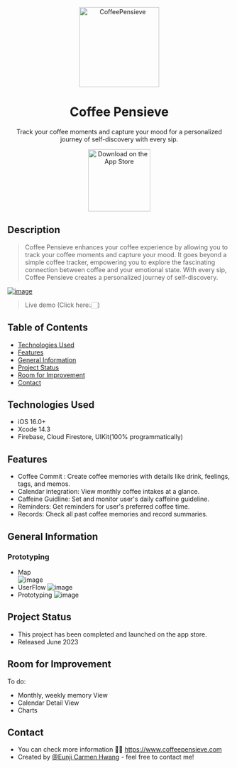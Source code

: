 <p align="center">
  <a href="https://www.coffeepensieve.com/"> 
    <img alt="CoffeePensieve" title="CoffeePensieve" src="https://velog.velcdn.com/images/carminchameleon/post/1e6591d3-e2ab-45a7-a095-37fa970a2852/image.png" width="180">
  </a>
</p>
<h1 align="center">Coffee Pensieve</h1>

<p align="center">
Track your coffee moments and capture your mood for a personalized journey of self-discovery with every sip.
</p>

<p align="center">
  <a href="https://apps.apple.com/au/app/coffee-pensieve/id6450377151">
    <img alt="Download on the App Store" title="App Store" src="http://i.imgur.com/0n2zqHD.png" width="140">
  </a>
</p>

## Description
> Coffee Pensieve enhances your coffee experience by allowing you to track your coffee moments and capture your mood. It goes beyond a simple coffee tracker, empowering you to explore the fascinating connection between coffee and your emotional state. With every sip, Coffee Pensieve creates a personalized journey of self-discovery.
>  <br>
> 
[![image](https://velog.velcdn.com/images/carminchameleon/post/7eb8eda1-4a45-4393-ba59-5d9cb7c94316/image.png)](https://youtu.be/UBnTo2mxjRQ)
> Live demo (Click here👆🏻)


## Table of Contents
* [Technologies Used](#technologies-used)
* [Features](#features)
* [General Information](#general-information)
* [Project Status](#project-status)
* [Room for Improvement](#room-for-improvement)
* [Contact](#contact)
<!-- * [License](#license) -->


## Technologies Used
- iOS 16.0+ 
- Xcode 14.3
- Firebase, Cloud Firestore, UIKit(100% programmatically)

## Features
- Coffee Commit : Create coffee memories with details like drink, feelings, tags, and memos.
- Calendar integration: View monthly coffee intakes at a glance.
- Caffeine Guidline: Set and monitor user's daily caffeine guideline.
- Reminders: Get reminders for user's preferred coffee time.
- Records: Check all past coffee memories and record summaries.


## General Information
### Prototyping
- Map  
![image](https://velog.velcdn.com/images/carminchameleon/post/f0a76185-c92e-4cbd-a43d-33c35bd2f375/image.png)
- UserFlow
![image](https://velog.velcdn.com/images/carminchameleon/post/5b334fcb-a153-4324-985e-25f8a8d15d47/image.png)
- Prototyping
![image](https://velog.velcdn.com/images/carminchameleon/post/e5ef5c1a-3ac7-48b8-8700-c1c472f673f0/image.png)

<!-- - Provide general information about your project here. -->
<!--- What problem does it (intend to) solve?-->
<!--- What is the purpose of your project?-->
<!--- Why did you undertake it?-->
<!-- You don't have to answer all the questions - just the ones relevant to your project. -->

## Project Status
- This project has been completed and launched on the app store. 
- Released June 2023

## Room for Improvement

To do:
- Monthly, weekly memory View
- Calendar Detail View
- Charts

## Contact
- You can check more information 👋🏻 https://www.coffeepensieve.com
- Created by [@Eunji Carmen Hwang](https://www.coffeepensieve.com/help) - feel free to contact me!


<!-- Optional -->
<!-- ## License -->
<!-- This project is open source and available under the [... License](). -->

<!-- You don't have to include all sections - just the one's relevant to your project -->
